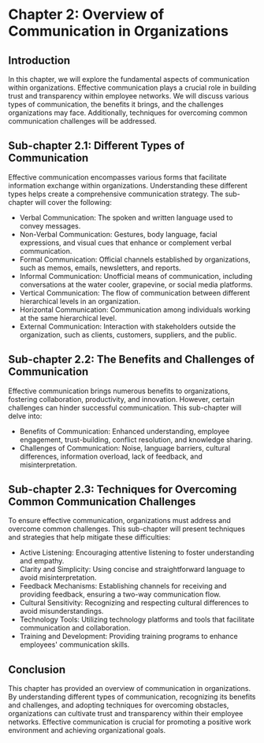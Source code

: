 Chapter 2: Overview of Communication in Organizations
=====================================================

Introduction
------------

In this chapter, we will explore the fundamental aspects of communication within organizations. Effective communication plays a crucial role in building trust and transparency within employee networks. We will discuss various types of communication, the benefits it brings, and the challenges organizations may face. Additionally, techniques for overcoming common communication challenges will be addressed.

Sub-chapter 2.1: Different Types of Communication
-------------------------------------------------

Effective communication encompasses various forms that facilitate information exchange within organizations. Understanding these different types helps create a comprehensive communication strategy. The sub-chapter will cover the following:

* Verbal Communication: The spoken and written language used to convey messages.
* Non-Verbal Communication: Gestures, body language, facial expressions, and visual cues that enhance or complement verbal communication.
* Formal Communication: Official channels established by organizations, such as memos, emails, newsletters, and reports.
* Informal Communication: Unofficial means of communication, including conversations at the water cooler, grapevine, or social media platforms.
* Vertical Communication: The flow of communication between different hierarchical levels in an organization.
* Horizontal Communication: Communication among individuals working at the same hierarchical level.
* External Communication: Interaction with stakeholders outside the organization, such as clients, customers, suppliers, and the public.

Sub-chapter 2.2: The Benefits and Challenges of Communication
-------------------------------------------------------------

Effective communication brings numerous benefits to organizations, fostering collaboration, productivity, and innovation. However, certain challenges can hinder successful communication. This sub-chapter will delve into:

* Benefits of Communication: Enhanced understanding, employee engagement, trust-building, conflict resolution, and knowledge sharing.
* Challenges of Communication: Noise, language barriers, cultural differences, information overload, lack of feedback, and misinterpretation.

Sub-chapter 2.3: Techniques for Overcoming Common Communication Challenges
--------------------------------------------------------------------------

To ensure effective communication, organizations must address and overcome common challenges. This sub-chapter will present techniques and strategies that help mitigate these difficulties:

* Active Listening: Encouraging attentive listening to foster understanding and empathy.
* Clarity and Simplicity: Using concise and straightforward language to avoid misinterpretation.
* Feedback Mechanisms: Establishing channels for receiving and providing feedback, ensuring a two-way communication flow.
* Cultural Sensitivity: Recognizing and respecting cultural differences to avoid misunderstandings.
* Technology Tools: Utilizing technology platforms and tools that facilitate communication and collaboration.
* Training and Development: Providing training programs to enhance employees' communication skills.

Conclusion
----------

This chapter has provided an overview of communication in organizations. By understanding different types of communication, recognizing its benefits and challenges, and adopting techniques for overcoming obstacles, organizations can cultivate trust and transparency within their employee networks. Effective communication is crucial for promoting a positive work environment and achieving organizational goals.
